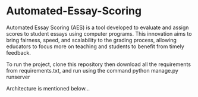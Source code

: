 # Automated-Essay-Scoring
Automated Essay Scoring (AES) is a tool developed to evaluate and assign scores  to student essays using computer programs. This innovation aims to bring fairness,  speed, and scalability to the grading process, allowing educators to focus more on  teaching and students to benefit from timely feedback.


To run the project, clone this repository then download all the requirements from requirements.txt, and run using the command python manage.py runserver

Architecture is mentioned below...
